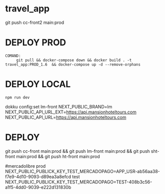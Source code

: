 # travel_app
git push cc-front2 main:prod
# DEPLOY PROD
    COMAND:
         git pull && docker-compose down && docker build . -t travel_app:PROD_1.6  && docker-compose up -d --remove-orphans

# DEPLOY LOCAL
    npm run dev

dokku config:set lm-front NEXT_PUBLIC_BRAND=lm NEXT_PUBLIC_API_URL_EXT=https://api.mansionhoteltours.com NEXT_PUBLIC_API_URL=https://api.mansionhoteltours.com 

# DEPLOY
git push cc-front main:prod && git push lm-front main:prod && git push sht-front main:prod && git push ht-front main:prod

#mercadolibre
prod
NEXT_PUBLIC_PUBLICK_KEY_TEST_MERCADOPAGO=APP_USR-ab56aa38-f7e9-4d10-9093-d89ea3a8efcd
test
NEXT_PUBLIC_PUBLICK_KEY_TEST_MERCADOPAGO=TEST-408b3c56-a1f5-4dd0-9039-e222d131830b
